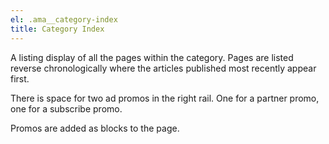 ```yaml
---
el: .ama__category-index
title: Category Index
---
```

A listing display of all the pages within the category. Pages are listed reverse chronologically where the articles published most recently appear first.

There is space for two ad promos in the right rail. One for a partner promo, one for a subscribe promo.

Promos are added as blocks to the page. 
